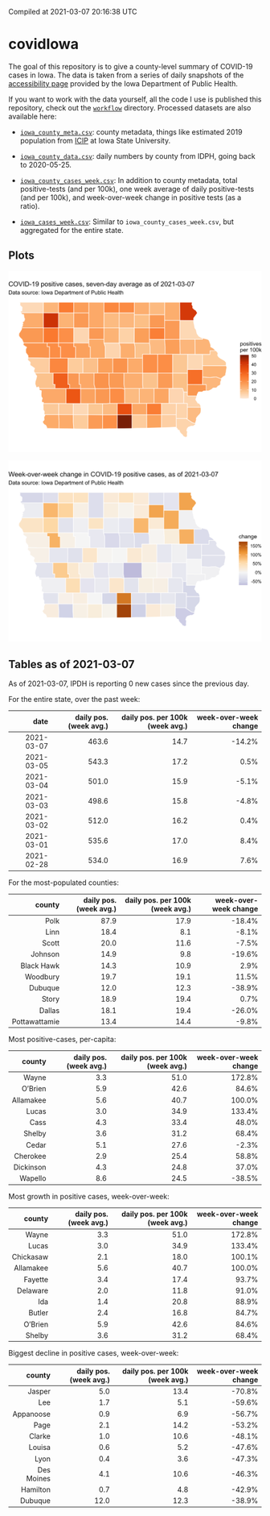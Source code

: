 Compiled at 2021-03-07 20:16:38 UTC

<!-- README.md is generated from README.Rmd. Please edit that file -->

# covidIowa

<!-- badges: start -->

<!-- badges: end -->

The goal of this repository is to give a county-level summary of
COVID-19 cases in Iowa. The data is taken from a series of daily
snapshots of the [accessibility
page](https://coronavirus.iowa.gov/pages/access) provided by the Iowa
Department of Public Health.

If you want to work with the data yourself, all the code I use is
published this repository, check out the [`workflow`](workflow)
directory. Processed datasets are also available here:

  - [`iowa_county_meta.csv`](https://raw.githubusercontent.com/ijlyttle/covidIowa/master/workflow/data/99-publish/iowa_county_meta.csv):
    county metadata, things like estimated 2019 population from
    [ICIP](https://www.icip.iastate.edu/tables/population/counties-estimates)
    at Iowa State University.

  - [`iowa_county_data.csv`](https://raw.githubusercontent.com/ijlyttle/covidIowa/master/workflow/data/99-publish/iowa_county_data.csv):
    daily numbers by county from IDPH, going back to 2020-05-25.

  - [`iowa_county_cases_week.csv`](https://raw.githubusercontent.com/ijlyttle/covidIowa/master/workflow/data/99-publish/iowa_county_data.csv):
    In addition to county metadata, total positive-tests (and per 100k),
    one week average of daily positive-tests (and per 100k), and
    week-over-week change in positive tests (as a ratio).

  - [`iowa_cases_week.csv`](https://raw.githubusercontent.com/ijlyttle/covidIowa/master/workflow/data/99-publish/iowa_cases_week.csv):
    Similar to `iowa_county_cases_week.csv`, but aggregated for the
    entire state.

## Plots

![](workflow/data/99-publish/iowa_cases.png)

![](workflow/data/99-publish/iowa_change.png)

## Tables as of 2021-03-07

As of 2021-03-07, IPDH is reporting 0 new cases since the previous day.

For the entire state, over the past week:

|       date | daily pos. (week avg.) | daily pos. per 100k (week avg.) | week-over-week change |
| ---------: | ---------------------: | ------------------------------: | --------------------: |
| 2021-03-07 |                  463.6 |                            14.7 |               \-14.2% |
| 2021-03-05 |                  543.3 |                            17.2 |                  0.5% |
| 2021-03-04 |                  501.0 |                            15.9 |                \-5.1% |
| 2021-03-03 |                  498.6 |                            15.8 |                \-4.8% |
| 2021-03-02 |                  512.0 |                            16.2 |                  0.4% |
| 2021-03-01 |                  535.6 |                            17.0 |                  8.4% |
| 2021-02-28 |                  534.0 |                            16.9 |                  7.6% |

For the most-populated counties:

|        county | daily pos. (week avg.) | daily pos. per 100k (week avg.) | week-over-week change |
| ------------: | ---------------------: | ------------------------------: | --------------------: |
|          Polk |                   87.9 |                            17.9 |               \-18.4% |
|          Linn |                   18.4 |                             8.1 |                \-8.1% |
|         Scott |                   20.0 |                            11.6 |                \-7.5% |
|       Johnson |                   14.9 |                             9.8 |               \-19.6% |
|    Black Hawk |                   14.3 |                            10.9 |                  2.9% |
|      Woodbury |                   19.7 |                            19.1 |                 11.5% |
|       Dubuque |                   12.0 |                            12.3 |               \-38.9% |
|         Story |                   18.9 |                            19.4 |                  0.7% |
|        Dallas |                   18.1 |                            19.4 |               \-26.0% |
| Pottawattamie |                   13.4 |                            14.4 |                \-9.8% |

Most positive-cases, per-capita:

|    county | daily pos. (week avg.) | daily pos. per 100k (week avg.) | week-over-week change |
| --------: | ---------------------: | ------------------------------: | --------------------: |
|     Wayne |                    3.3 |                            51.0 |                172.8% |
|   O’Brien |                    5.9 |                            42.6 |                 84.6% |
| Allamakee |                    5.6 |                            40.7 |                100.0% |
|     Lucas |                    3.0 |                            34.9 |                133.4% |
|      Cass |                    4.3 |                            33.4 |                 48.0% |
|    Shelby |                    3.6 |                            31.2 |                 68.4% |
|     Cedar |                    5.1 |                            27.6 |                \-2.3% |
|  Cherokee |                    2.9 |                            25.4 |                 58.8% |
| Dickinson |                    4.3 |                            24.8 |                 37.0% |
|   Wapello |                    8.6 |                            24.5 |               \-38.5% |

Most growth in positive cases, week-over-week:

|    county | daily pos. (week avg.) | daily pos. per 100k (week avg.) | week-over-week change |
| --------: | ---------------------: | ------------------------------: | --------------------: |
|     Wayne |                    3.3 |                            51.0 |                172.8% |
|     Lucas |                    3.0 |                            34.9 |                133.4% |
| Chickasaw |                    2.1 |                            18.0 |                100.1% |
| Allamakee |                    5.6 |                            40.7 |                100.0% |
|   Fayette |                    3.4 |                            17.4 |                 93.7% |
|  Delaware |                    2.0 |                            11.8 |                 91.0% |
|       Ida |                    1.4 |                            20.8 |                 88.9% |
|    Butler |                    2.4 |                            16.8 |                 84.7% |
|   O’Brien |                    5.9 |                            42.6 |                 84.6% |
|    Shelby |                    3.6 |                            31.2 |                 68.4% |

Biggest decline in positive cases, week-over-week:

|     county | daily pos. (week avg.) | daily pos. per 100k (week avg.) | week-over-week change |
| ---------: | ---------------------: | ------------------------------: | --------------------: |
|     Jasper |                    5.0 |                            13.4 |               \-70.8% |
|        Lee |                    1.7 |                             5.1 |               \-59.6% |
|  Appanoose |                    0.9 |                             6.9 |               \-56.7% |
|       Page |                    2.1 |                            14.2 |               \-53.2% |
|     Clarke |                    1.0 |                            10.6 |               \-48.1% |
|     Louisa |                    0.6 |                             5.2 |               \-47.6% |
|       Lyon |                    0.4 |                             3.6 |               \-47.3% |
| Des Moines |                    4.1 |                            10.6 |               \-46.3% |
|   Hamilton |                    0.7 |                             4.8 |               \-42.9% |
|    Dubuque |                   12.0 |                            12.3 |               \-38.9% |
